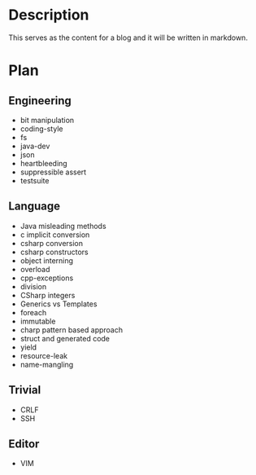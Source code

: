 # Description

This serves as the content for a blog and it will be written in markdown.

# Plan

## Engineering

- bit manipulation
- coding-style
- fs
- java-dev
- json
- heartbleeding
- suppressible assert
- testsuite

## Language

- Java misleading methods
- c implicit conversion
- csharp conversion
- csharp constructors
- object interning
- overload
- cpp-exceptions
- division
- CSharp integers
- Generics vs Templates
- foreach
- immutable
- charp pattern based approach
- struct and generated code
- yield
- resource-leak
- name-mangling

## Trivial

- CRLF
- SSH

## Editor

- VIM

